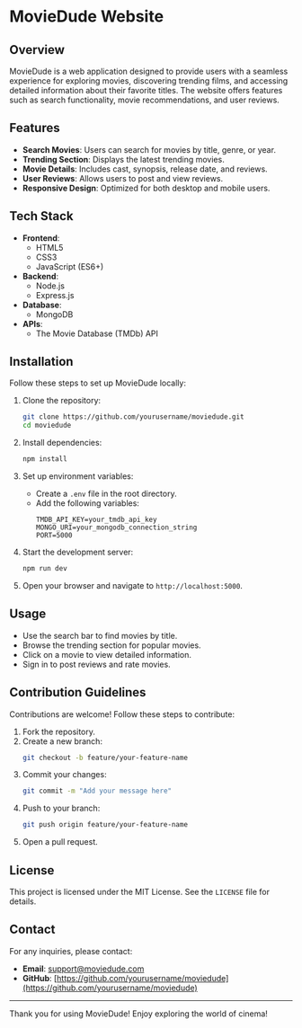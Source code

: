 # MovieDude Website

## Overview
MovieDude is a web application designed to provide users with a seamless experience for exploring movies, discovering trending films, and accessing detailed information about their favorite titles. The website offers features such as search functionality, movie recommendations, and user reviews.

## Features
- **Search Movies**: Users can search for movies by title, genre, or year.
- **Trending Section**: Displays the latest trending movies.
- **Movie Details**: Includes cast, synopsis, release date, and reviews.
- **User Reviews**: Allows users to post and view reviews.
- **Responsive Design**: Optimized for both desktop and mobile users.

## Tech Stack
- **Frontend**:
  - HTML5
  - CSS3
  - JavaScript (ES6+)
- **Backend**:
  - Node.js
  - Express.js
- **Database**:
  - MongoDB
- **APIs**:
  - The Movie Database (TMDb) API

## Installation
Follow these steps to set up MovieDude locally:

1. Clone the repository:
   ```bash
   git clone https://github.com/yourusername/moviedude.git
   cd moviedude
   ```

2. Install dependencies:
   ```bash
   npm install
   ```

3. Set up environment variables:
   - Create a `.env` file in the root directory.
   - Add the following variables:
     ```env
     TMDB_API_KEY=your_tmdb_api_key
     MONGO_URI=your_mongodb_connection_string
     PORT=5000
     ```

4. Start the development server:
   ```bash
   npm run dev
   ```

5. Open your browser and navigate to `http://localhost:5000`.

## Usage
- Use the search bar to find movies by title.
- Browse the trending section for popular movies.
- Click on a movie to view detailed information.
- Sign in to post reviews and rate movies.

## Contribution Guidelines
Contributions are welcome! Follow these steps to contribute:

1. Fork the repository.
2. Create a new branch:
   ```bash
   git checkout -b feature/your-feature-name
   ```
3. Commit your changes:
   ```bash
   git commit -m "Add your message here"
   ```
4. Push to your branch:
   ```bash
   git push origin feature/your-feature-name
   ```
5. Open a pull request.

## License
This project is licensed under the MIT License. See the `LICENSE` file for details.

## Contact
For any inquiries, please contact:
- **Email**: support@moviedude.com
- **GitHub**: [https://github.com/yourusername/moviedude](https://github.com/yourusername/moviedude)

---

Thank you for using MovieDude! Enjoy exploring the world of cinema!

